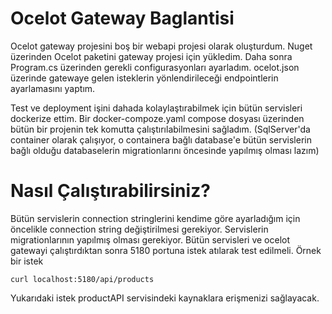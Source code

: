# Ocelot Gateway Baglantisi
Ocelot gateway projesini boş bir webapi projesi olarak oluşturdum. 
Nuget üzerinden Ocelot paketini gateway projesi için yükledim. Daha sonra Program.cs üzerinden gerekli configurasyonları ayarladım.
ocelot.json üzerinde gatewaye gelen isteklerin yönlendirileceği endpointlerin ayarlamasını yaptım.

Test ve deployment işini dahada kolaylaştırabilmek için bütün servisleri dockerize ettim. Bir docker-compoze.yaml compose dosyası üzerinden bütün bir projenin tek komutta çalıştırılabilmesini sağladım. (SqlServer'da container olarak çalışıyor, o containera bağlı database'e bütün servislerin bağlı olduğu databaselerin migrationlarını öncesinde yapılmış olması lazım)

# Nasıl Çalıştırabilirsiniz?
Bütün servislerin connection stringlerini kendime göre ayarladığım için öncelikle connection string değiştirilmesi gerekiyor. Servislerin migrationlarının yapılmış olması gerekiyor. 
Bütün servisleri ve ocelot gatewayi çalıştırdıktan sonra 5180 portuna istek atılarak test edilmeli.
Örnek bir istek
```
curl localhost:5180/api/products
```
Yukarıdaki istek productAPI servisindeki kaynaklara erişmenizi sağlayacak.
